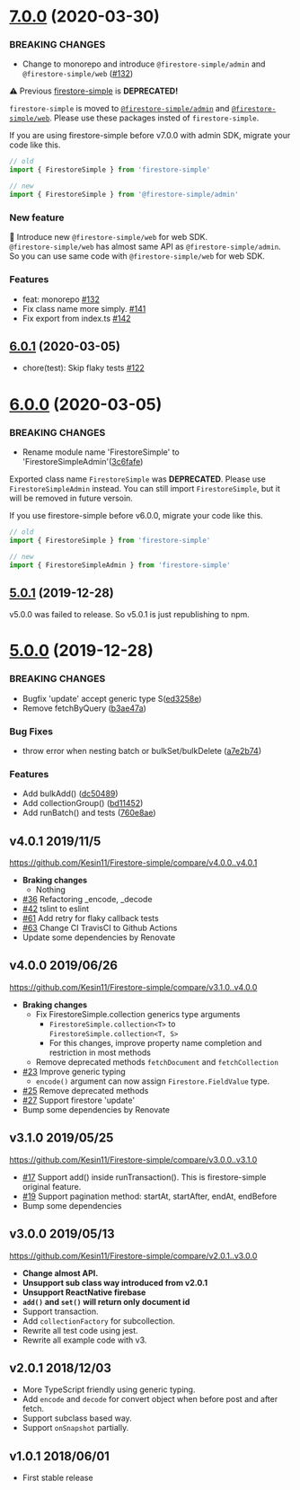 # [7.0.0](https://github.com/Kesin11/Firestore-simple/compare/v6.0.1...v7.0.0) (2020-03-30)
### BREAKING CHANGES
* Change to monorepo and introduce `@firestore-simple/admin` and `@firestore-simple/web` ([#132](https://github.com/Kesin11/Firestore-simple/pull/132))

:warning: Previous [firestore-simple](https://www.npmjs.com/package/firestore-simple) is **DEPRECATED!**

`firestore-simple` is moved to [`@firestore-simple/admin`](https://www.npmjs.com/package/@firestore-simple/admin) and [`@firestore-simple/web`](https://www.npmjs.com/package/@firestore-simple/web). Please use these packages insted of `firestore-simple`.

If you are using firestore-simple before v7.0.0 with admin SDK, migrate your code like this.

```ts
// old
import { FirestoreSimple } from 'firestore-simple'

// new
import { FirestoreSimple } from '@firestore-simple/admin'
```

### New feature
:tada: Introduce new `@firestore-simple/web` for web SDK.  
`@firestore-simple/web` has almost same API as `@firestore-simple/admin`. So you can use same code with `@firestore-simple/web` for web SDK.

### Features

- feat: monorepo [#132](https://github.com/Kesin11/Firestore-simple/pull/132)
- Fix class name more simply. [#141](https://github.com/Kesin11/Firestore-simple/pull/141)
- Fix export from index.ts [#142](https://github.com/Kesin11/Firestore-simple/pull/142)


## [6.0.1](https://github.com/Kesin11/Firestore-simple/compare/v5.0.1...v6.0.1) (2020-03-05)
* chore(test): Skip flaky tests [#122](https://github.com/Kesin11/Firestore-simple/pull/122)


# [6.0.0](https://github.com/Kesin11/Firestore-simple/compare/v5.0.1...v6.0.0) (2020-03-05)

### BREAKING CHANGES
* Rename module name 'FirestoreSimple' to 'FirestoreSimpleAdmin'([3c6fafe](https://github.com/Kesin11/Firestore-simple/commit/3c6fafea580992402b248dd6a6bf53fbc294754e))

Exported class name `FirestoreSimple` was **DEPRECATED**. Please use `FirestoreSimpleAdmin` instead.
You can still import `FirestoreSimple`, but it will be removed in future versoin.

If you use firestore-simple before v6.0.0, migrate your code like this.

```ts
// old
import { FirestoreSimple } from 'firestore-simple'

// new
import { FirestoreSimpleAdmin } from 'firestore-simple'
```


## [5.0.1](https://github.com/Kesin11/Firestore-simple/compare/v5.0.0...v5.0.1) (2019-12-28)

v5.0.0 was failed to release. So v5.0.1 is just republishing to npm.

# [5.0.0](https://github.com/Kesin11/Firestore-simple/compare/v4.0.1...v5.0.0) (2019-12-28)

### BREAKING CHANGES

* Bugfix 'update' accept generic type S([ed3258e](https://github.com/Kesin11/Firestore-simple/commit/ed3258e8728d54c2324a8ed9be558ce3e544a406))
* Remove fetchByQuery ([b3ae47a](https://github.com/Kesin11/Firestore-simple/commit/b3ae47a9638d699cc0e822402dab8a94c34f796b))

### Bug Fixes

* throw error when nesting batch or bulkSet/bulkDelete ([a7e2b74](https://github.com/Kesin11/Firestore-simple/commit/a7e2b74aeec7cb1058bbfb0cd0f9e36bbffb2c97))


### Features

* Add bulkAdd() ([dc50489](https://github.com/Kesin11/Firestore-simple/commit/dc50489dbe51c31f694979f441662c4668cc0010))
* Add collectionGroup() ([bd11452](https://github.com/Kesin11/Firestore-simple/commit/bd11452ccbba62b0294e0c7f0f72e1c398a685b9))
* Add runBatch() and tests ([760e8ae](https://github.com/Kesin11/Firestore-simple/commit/760e8aefb2d8d85561f914df6efc7ec5bee5a7a0))


## v4.0.1 2019/11/5
https://github.com/Kesin11/Firestore-simple/compare/v4.0.0..v4.0.1

- **Braking changes**
  - Nothing
- [#36](https://github.com/Kesin11/Firestore-simple/pull/36) Refactoring _encode, _decode
- [#42](https://github.com/Kesin11/Firestore-simple/pull/42) tslint to eslint
- [#61](https://github.com/Kesin11/Firestore-simple/pull/61) Add retry for flaky callback tests
- [#63](https://github.com/Kesin11/Firestore-simple/pull/63) Change CI TravisCI to Github Actions
- Update some dependencies by Renovate

## v4.0.0 2019/06/26
https://github.com/Kesin11/Firestore-simple/compare/v3.1.0..v4.0.0

- **Braking changes**
  - Fix FirestoreSimple.collection generics type arguments
    - `FirestoreSimple.collection<T>` to `FirestoreSimple.collection<T, S>`
    - For this changes, improve property name completion and restriction in most methods
  - Remove deprecated methods `fetchDocument` and `fetchCollection`
- [#23](https://github.com/Kesin11/Firestore-simple/pull/23) Improve generic typing
  - `encode()` argument can now assign `Firestore.FieldValue` type.
- [#25](https://github.com/Kesin11/Firestore-simple/pull/25) Remove deprecated methods
- [#27](https://github.com/Kesin11/Firestore-simple/pull/27) Support firestore 'update'
- Bump some dependencies by Renovate

## v3.1.0 2019/05/25
https://github.com/Kesin11/Firestore-simple/compare/v3.0.0..v3.1.0

- [#17](https://github.com/Kesin11/Firestore-simple/pull/17) Support add() inside runTransaction(). This is firestore-simple original feature.
- [#19](https://github.com/Kesin11/Firestore-simple/pull/19) Support pagination method: startAt, startAfter, endAt, endBefore
- Bump some dependencies

## v3.0.0 2019/05/13
https://github.com/Kesin11/Firestore-simple/compare/v2.0.1..v3.0.0

- **Change almost API.**
- **Unsupport sub class way introduced from v2.0.1**
- **Unsupport ReactNative firebase**
- **`add()` and `set()` will return only document id**
- Support transaction.
- Add `collectionFactory` for subcollection.
- Rewrite all test code using jest.
- Rewrite all example code with v3.

## v2.0.1 2018/12/03
- More TypeScript friendly using generic typing.
- Add `encode` and `decode` for convert object when before post and after fetch.
- Support subclass based way.
- Support `onSnapshot` partially.

## v1.0.1 2018/06/01
- First stable release
